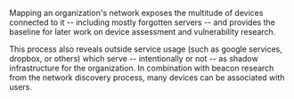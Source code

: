 Mapping an organization's network exposes the multitude of devices connected to it -- including mostly forgotten servers -- and provides the baseline for later work on device assessment and vulnerability research.

This process also reveals outside service usage (such as google services, dropbox, or others) which serve -- intentionally or not -- as shadow infrastructure for the organization. In combination with beacon research from the network discovery process, many devices can be associated with users. 
